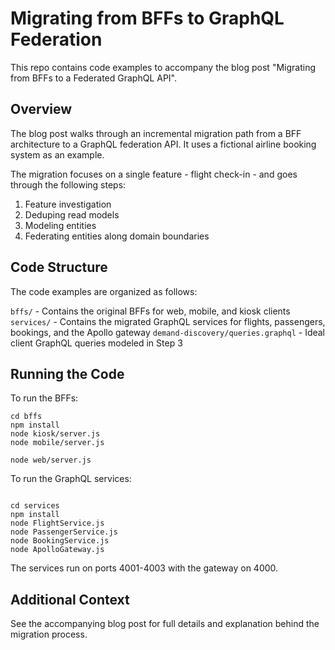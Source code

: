 # Migrating from BFFs to GraphQL Federation
This repo contains code examples to accompany the blog post "Migrating from BFFs to a Federated GraphQL API".

## Overview
The blog post walks through an incremental migration path from a BFF architecture to a GraphQL federation API. It uses a fictional airline booking system as an example.

The migration focuses on a single feature - flight check-in - and goes through the following steps:

1. Feature investigation
2. Deduping read models
3. Modeling entities
4. Federating entities along domain boundaries

## Code Structure
The code examples are organized as follows:

`bffs/` - Contains the original BFFs for web, mobile, and kiosk clients
`services/` - Contains the migrated GraphQL services for flights, passengers, bookings, and the Apollo gateway
`demand-discovery/queries.graphql` - Ideal client GraphQL queries modeled in Step 3

## Running the Code
To run the BFFs:

```
cd bffs
npm install
node kiosk/server.js
node mobile/server.js

node web/server.js
```

To run the GraphQL services:

```

cd services
npm install
node FlightService.js
node PassengerService.js
node BookingService.js
node ApolloGateway.js
```

The services run on ports 4001-4003 with the gateway on 4000.

## Additional Context
See the accompanying blog post for full details and explanation behind the migration process.